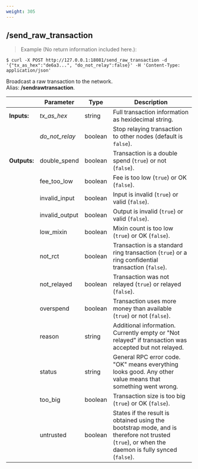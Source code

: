 ```yaml
---
weight: 305
---
```


## **/send_raw_transaction**

> Example (No return information included here.):

```shell
$ curl -X POST http://127.0.0.1:18081/send_raw_transaction -d '{"tx_as_hex":"de6a3...", "do_not_relay":false}' -H 'Content-Type: application/json'
```

Broadcast a raw transaction to the network.  
Alias: **/sendrawtransaction**.  

|             | Parameter      | Type    | Description
| ---         | ---            | ---     | ---
|**Inputs:**  | *tx_as_hex*    | string  | Full transaction information as hexidecimal string.
|             | *do_not_relay* | boolean | Stop relaying transaction to other nodes (default is `false`).
|**Outputs:** | double_spend   | boolean | Transaction is a double spend (`true`) or not (`false`).
|             | fee_too_low    | boolean | Fee is too low (`true`) or OK (`false`).
|             | invalid_input  | boolean | Input is invalid (`true`) or valid (`false`).
|             | invalid_output | boolean | Output is invalid (`true`) or valid (`false`).
|             | low_mixin      | boolean | Mixin count is too low (`true`) or OK (`false`).
|             | not_rct        | boolean | Transaction is a standard ring transaction (`true`) or a ring confidential transaction (`false`).
|             | not_relayed    | boolean | Transaction was not relayed (`true`) or relayed (`false`).
|             | overspend      | boolean | Transaction uses more money than available (`true`) or not (`false`).
|             | reason         | string  | Additional information. Currently empty or "Not relayed" if transaction was accepted but not relayed.
|             | status         | string  | General RPC error code. "OK" means everything looks good. Any other value means that something went wrong.
|             | too_big        | boolean | Transaction size is too big (`true`) or OK (`false`).
|             | untrusted      | boolean | States if the result is obtained using the bootstrap mode, and is therefore not trusted (`true`), or when the daemon is fully synced (`false`).